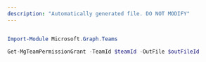 ```yaml
---
description: "Automatically generated file. DO NOT MODIFY"
---
```


```powershell

Import-Module Microsoft.Graph.Teams

Get-MgTeamPermissionGrant -TeamId $teamId -OutFile $outFileId

```